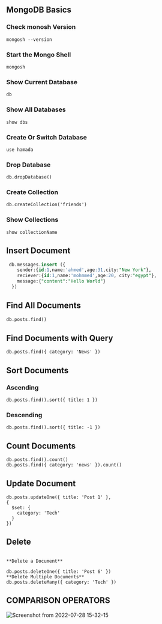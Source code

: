 ## MongoDB Basics
### Check monosh Version
``` mongosh --version ```

### Start the Mongo Shell
``` mongosh ```

### Show Current Database
```db ```

### Show All Databases
``` show dbs ``` 

### Create Or Switch Database
 ``` use hamada ``` 

### Drop Database
 ``` db.dropDatabase() ``` 

### Create Collection
 ``` db.createCollection('friends') ``` 

### Show Collections
 ``` show collectionName ```
## Insert Document

``` sql
 db.messages.insert ({ 
    sender:{id:1,name:'ahmed',age:31,city:"New York"}, 
    reciever:{id:1,name:'mohmmed',age:20, city:"egypt"},
    message:{"content":"Hello World"}
  })
```

## Find All Documents
``` sql
db.posts.find()
```

## Find Documents with Query

``` 
db.posts.find({ category: 'News' })
```

## Sort Documents
### Ascending
```
db.posts.find().sort({ title: 1 })
```
### Descending
```
db.posts.find().sort({ title: -1 })
```
## Count Documents
```
db.posts.find().count()
db.posts.find({ category: 'news' }).count()
```
## Update Document
```
db.posts.updateOne({ title: 'Post 1' },
{
  $set: {
    category: 'Tech'
  }
})
```
## Delete
```

**Delete a Document**

db.posts.deleteOne({ title: 'Post 6' })
**Delete Multiple Documents**
db.posts.deleteMany({ category: 'Tech' })
```

## COMPARISON OPERATORS
![Screenshot from 2022-07-28 15-32-15](https://user-images.githubusercontent.com/64088888/181562624-e1b6e25d-ec36-42da-962c-fb40f8dbb7b3.png)



 
